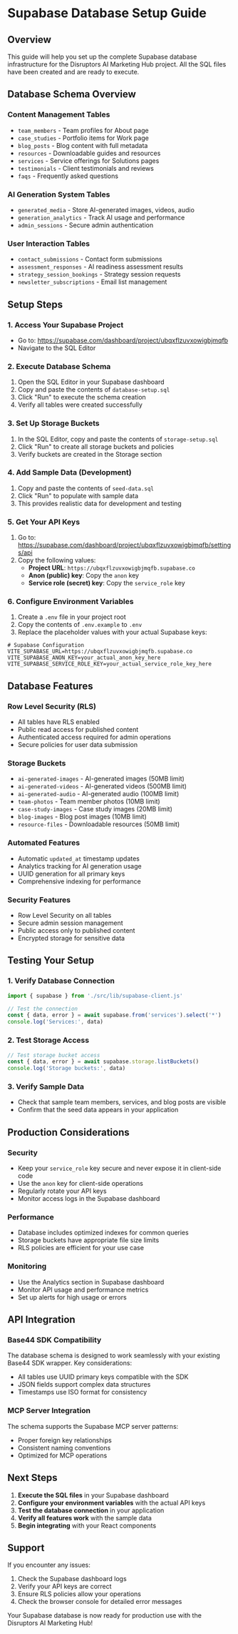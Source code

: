# Supabase Database Setup Guide

## Overview
This guide will help you set up the complete Supabase database infrastructure for the Disruptors AI Marketing Hub project. All the SQL files have been created and are ready to execute.

## Database Schema Overview

### Content Management Tables
- `team_members` - Team profiles for About page
- `case_studies` - Portfolio items for Work page
- `blog_posts` - Blog content with full metadata
- `resources` - Downloadable guides and resources
- `services` - Service offerings for Solutions pages
- `testimonials` - Client testimonials and reviews
- `faqs` - Frequently asked questions

### AI Generation System Tables
- `generated_media` - Store AI-generated images, videos, audio
- `generation_analytics` - Track AI usage and performance
- `admin_sessions` - Secure admin authentication

### User Interaction Tables
- `contact_submissions` - Contact form submissions
- `assessment_responses` - AI readiness assessment results
- `strategy_session_bookings` - Strategy session requests
- `newsletter_subscriptions` - Email list management

## Setup Steps

### 1. Access Your Supabase Project
- Go to: https://supabase.com/dashboard/project/ubqxflzuvxowigbjmqfb
- Navigate to the SQL Editor

### 2. Execute Database Schema
1. Open the SQL Editor in your Supabase dashboard
2. Copy and paste the contents of `database-setup.sql`
3. Click "Run" to execute the schema creation
4. Verify all tables were created successfully

### 3. Set Up Storage Buckets
1. In the SQL Editor, copy and paste the contents of `storage-setup.sql`
2. Click "Run" to create all storage buckets and policies
3. Verify buckets are created in the Storage section

### 4. Add Sample Data (Development)
1. Copy and paste the contents of `seed-data.sql`
2. Click "Run" to populate with sample data
3. This provides realistic data for development and testing

### 5. Get Your API Keys
1. Go to: https://supabase.com/dashboard/project/ubqxflzuvxowigbjmqfb/settings/api
2. Copy the following values:
   - **Project URL**: `https://ubqxflzuvxowigbjmqfb.supabase.co`
   - **Anon (public) key**: Copy the `anon` key
   - **Service role (secret) key**: Copy the `service_role` key

### 6. Configure Environment Variables
1. Create a `.env` file in your project root
2. Copy the contents of `.env.example` to `.env`
3. Replace the placeholder values with your actual Supabase keys:

```env
# Supabase Configuration
VITE_SUPABASE_URL=https://ubqxflzuvxowigbjmqfb.supabase.co
VITE_SUPABASE_ANON_KEY=your_actual_anon_key_here
VITE_SUPABASE_SERVICE_ROLE_KEY=your_actual_service_role_key_here
```

## Database Features

### Row Level Security (RLS)
- All tables have RLS enabled
- Public read access for published content
- Authenticated access required for admin operations
- Secure policies for user data submission

### Storage Buckets
- `ai-generated-images` - AI-generated images (50MB limit)
- `ai-generated-videos` - AI-generated videos (500MB limit)
- `ai-generated-audio` - AI-generated audio (100MB limit)
- `team-photos` - Team member photos (10MB limit)
- `case-study-images` - Case study images (20MB limit)
- `blog-images` - Blog post images (10MB limit)
- `resource-files` - Downloadable resources (50MB limit)

### Automated Features
- Automatic `updated_at` timestamp updates
- Analytics tracking for AI generation usage
- UUID generation for all primary keys
- Comprehensive indexing for performance

### Security Features
- Row Level Security on all tables
- Secure admin session management
- Public access only to published content
- Encrypted storage for sensitive data

## Testing Your Setup

### 1. Verify Database Connection
```javascript
import { supabase } from './src/lib/supabase-client.js'

// Test the connection
const { data, error } = await supabase.from('services').select('*')
console.log('Services:', data)
```

### 2. Test Storage Access
```javascript
// Test storage bucket access
const { data, error } = await supabase.storage.listBuckets()
console.log('Storage buckets:', data)
```

### 3. Verify Sample Data
- Check that sample team members, services, and blog posts are visible
- Confirm that the seed data appears in your application

## Production Considerations

### Security
- Keep your `service_role` key secure and never expose it in client-side code
- Use the `anon` key for client-side operations
- Regularly rotate your API keys
- Monitor access logs in the Supabase dashboard

### Performance
- Database includes optimized indexes for common queries
- Storage buckets have appropriate file size limits
- RLS policies are efficient for your use case

### Monitoring
- Use the Analytics section in Supabase dashboard
- Monitor API usage and performance metrics
- Set up alerts for high usage or errors

## API Integration

### Base44 SDK Compatibility
The database schema is designed to work seamlessly with your existing Base44 SDK wrapper. Key considerations:

- All tables use UUID primary keys compatible with the SDK
- JSON fields support complex data structures
- Timestamps use ISO format for consistency

### MCP Server Integration
The schema supports the Supabase MCP server patterns:

- Proper foreign key relationships
- Consistent naming conventions
- Optimized for MCP operations

## Next Steps

1. **Execute the SQL files** in your Supabase dashboard
2. **Configure your environment variables** with the actual API keys
3. **Test the database connection** in your application
4. **Verify all features work** with the sample data
5. **Begin integrating** with your React components

## Support

If you encounter any issues:
1. Check the Supabase dashboard logs
2. Verify your API keys are correct
3. Ensure RLS policies allow your operations
4. Check the browser console for detailed error messages

Your Supabase database is now ready for production use with the Disruptors AI Marketing Hub!